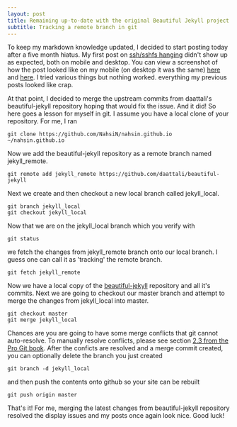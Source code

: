 ```yaml
---
layout: post
title: Remaining up-to-date with the original Beautiful Jekyll project
subtitle: Tracking a remote branch in git
---
```


To keep my markdown knowledge updated, I decided to start posting today
after a five month hiatus. My first post on [ssh/sshfs hanging](http://nahsin.github.io/2016-05-22-ssh-sshfs-stop-hanging/) didn't show
up as expected, both on mobile and desktop. You can view a screenshot of how the
post looked like on my mobile (on desktop it was the same)  [here](https://lh3.googleusercontent.com/Y7fLpwSqZ8UgmNsG6VAYlcrtKeXvhXyRpV0VfRgPiGm6hMlWfK7Q5_ekhtrrTM3KrJnoG6NmE89v6tk92-d6GpuHavw7PDdZieW-KfgjR96SqLkD2DXVrosY-DliPFrKDNWs2_Q29b5F64jB_Rh_3j2wnJLPHYr_0eINVlJ7jASMLbPsJUjxLRa45O3tKfUvkcxQy-HUkU3qVmrcdoLpSU9jILsKC726faLucN5-phAwsxIp9TOqezEZNznmrXx144350cnk0LNPLW3PQ45RvEbGTCbYh4Uumr9NycjW3iFbT_jrHEr3AmSEqKivX5ta-Lau3UswyUjSfoGXvIY2WyEfI3iDb3zr7qvoz46jCMe6I9OiP6J42B9a4yoYguDMDPV6HZXJKF4k-gEJz4qSxaElFWJR7e1SSj3y0z8AHjsTXb6700gZTboI_STVfXakC04I8015nZ3LR1DJfGmkVGByrHFwQlPOsnaflEe3OcBCxTVqyLcdrv3l2ev3EO-FwgdyZeQRoKXhObIwlamYJmCqq6WMnyD1hFRw9vIZMUeH5MRbQJ_qONAT5iK2WFy6bD5WLEo-FuCAPBC47PsRmASX7er6Tlw=w655-h1091-no)
and [here](https://lh3.googleusercontent.com/-knDZ1VNKWEV52_6u9RCYtYtUH_mmq6QO7ngZYIVQfaZGqWZaFsMjNApysAEe9C9shGbVqIGg70MyK5Y8e1B_qkp41p4fbgsQTC2NL5ohjjl-zJZrX4visbdbVAGj9YFgqigvgmBFdLMmtpCVLST1FYhhdE7eMTWmLHqspawDE7LeFvKiBkcYyw3PXEwus6A_TV0avhoMiCC-1oeN1HHxlrZIynMvHLupqy7HeuH-xbBMC4CAl8wLaQBBm7ntIv9_ky3uhvMjVwyvxYMVJkezd5RNYubA6ppXOWSJt2Hs-0YRxJKwx3DCbskKTVBh5dW23VVaZdmnEN_v8DsxveeYWidOddZiWyt6dXz6jhbd4Eeq0M3X2xPLT5edAdMCFruJK6fIIUSXIggXgPCNe1_Y-jKeCEweqWk-OP5KA4RQ31gBlpSWaDVPps83VGcNjSdcwlUD2tCAW_o9HlILgNnew3emYiqlF4mVzx6T5QXcFJdgEzSU3dX-uL8bGH5ioeMtuZ-M8VSIyoe3HgDS8zI3emrx0VQZYs7T_TW5HqFxYqe-e7WlkPjEIzBdUHqj0pB9QGTbgFCPvu-i30rUGVpAsoaMjS8Rng=w655-h1091-no). I tried various things but nothing worked. everything
my previous posts looked like crap.

At that point, I decided to merge the upstream commits from daattali's
beautiful-jekyll repository hoping that would fix the issue.
And it did! So here goes a lesson
for myself in git. I assume you have a local clone of your repository.
For me, I ran  
```
git clone https://github.com/NahsiN/nahsin.github.io ~/nahsin.github.io
```
Now we add the beautiful-jekyll repository as a remote branch named
jekyll_remote.

~~~
git remote add jekyll_remote https://github.com/daattali/beautiful-jekyll
~~~

Next we create and then checkout a new local branch called jekyll_local.

~~~
git branch jekyll_local
git checkout jekyll_local
~~~

Now that we are on the jekyll_local branch which you verify with
```
git status
```
we fetch the changes from jekyll_remote branch onto our local branch. I guess
one can call it as 'tracking' the remote branch.

~~~
git fetch jekyll_remote
~~~

Now we have a local copy of the [beautiful-jekyll](https://github.com/daattali/beautiful-jekyll)
repository and all it's commits.
Next we are going to checkout our master branch and attempt to merge the changes from
jekyll_local into master.

~~~
git checkout master
git merge jekyll_local
~~~

Chances are you are going to have some merge conflicts that git cannot auto-resolve.
To manually resolve conflicts,
please see section [2.3 from the Pro Git book](https://git-scm.com/book/en/v2/Git-Branching-Basic-Branching-and-Merging).
After the conficts are resolved and a merge commit created, you can optionally
delete the branch you just created
```
git branch -d jekyll_local
```
and then push the contents onto github so your site can be rebuilt

~~~
git push origin master
~~~

That's it! For me, merging the latest changes from beautiful-jekyll repository
resolved the display issues and my posts once again look nice.
Good luck!
